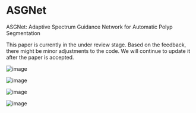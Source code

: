 # ASGNet
ASGNet: Adaptive Spectrum Guidance Network for Automatic Polyp Segmentation

This paper is currently in the under review stage. Based on the feedback, there might be minor adjustments to the code. We will continue to update it after the paper is accepted.

![image](https://github.com/user-attachments/assets/5067294d-88b0-46fa-ab0d-85d4ed27915a)

![image](https://github.com/user-attachments/assets/b7c43ee7-287d-4407-8fe9-8886fc1ef4db)

![image](https://github.com/user-attachments/assets/c9855c77-8f29-41e3-8fd8-a516d7d5f24f)

![image](https://github.com/user-attachments/assets/ea04d72f-91c6-4d86-ab8a-c883f2be7930)





